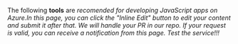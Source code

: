 The following **tools** are **recomended* for developing JavaScript apps
on Azure.In this page, you can click the \"Inline Edit\" button to edit
your content and submit it after that. We will handle your PR in our
repo. If your request is valid, you can receive a notification from this
page. Test the service!!!*

